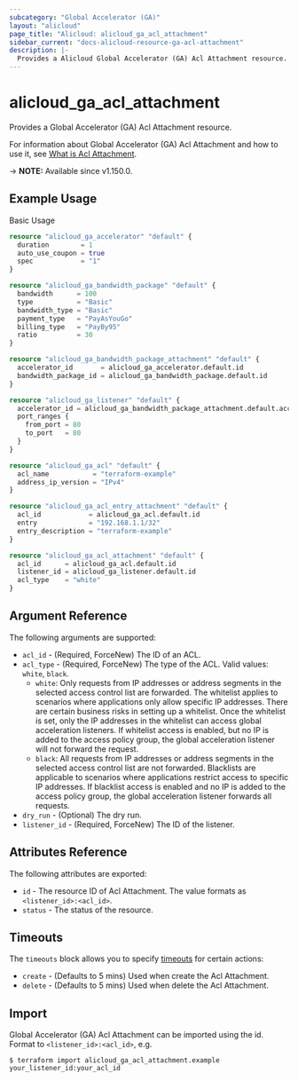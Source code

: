 ```yaml
---
subcategory: "Global Accelerator (GA)"
layout: "alicloud"
page_title: "Alicloud: alicloud_ga_acl_attachment"
sidebar_current: "docs-alicloud-resource-ga-acl-attachment"
description: |-
  Provides a Alicloud Global Accelerator (GA) Acl Attachment resource.
---
```


# alicloud_ga_acl_attachment

Provides a Global Accelerator (GA) Acl Attachment resource.

For information about Global Accelerator (GA) Acl Attachment and how to use it, see [What is Acl Attachment](https://www.alibabacloud.com/help/en/doc-detail/258295.html).

-> **NOTE:** Available since v1.150.0.

## Example Usage

Basic Usage

```terraform
resource "alicloud_ga_accelerator" "default" {
  duration        = 1
  auto_use_coupon = true
  spec            = "1"
}

resource "alicloud_ga_bandwidth_package" "default" {
  bandwidth      = 100
  type           = "Basic"
  bandwidth_type = "Basic"
  payment_type   = "PayAsYouGo"
  billing_type   = "PayBy95"
  ratio          = 30
}

resource "alicloud_ga_bandwidth_package_attachment" "default" {
  accelerator_id       = alicloud_ga_accelerator.default.id
  bandwidth_package_id = alicloud_ga_bandwidth_package.default.id
}

resource "alicloud_ga_listener" "default" {
  accelerator_id = alicloud_ga_bandwidth_package_attachment.default.accelerator_id
  port_ranges {
    from_port = 80
    to_port   = 80
  }
}

resource "alicloud_ga_acl" "default" {
  acl_name           = "terraform-example"
  address_ip_version = "IPv4"
}

resource "alicloud_ga_acl_entry_attachment" "default" {
  acl_id            = alicloud_ga_acl.default.id
  entry             = "192.168.1.1/32"
  entry_description = "terraform-example"
}

resource "alicloud_ga_acl_attachment" "default" {
  acl_id      = alicloud_ga_acl.default.id
  listener_id = alicloud_ga_listener.default.id
  acl_type    = "white"
}
```

## Argument Reference

The following arguments are supported:

* `acl_id` - (Required, ForceNew) The ID of an ACL.
* `acl_type` - (Required, ForceNew) The type of the ACL. Valid values: `white`, `black`. 
  - `white`: Only requests from IP addresses or address segments in the selected access control list are forwarded. The whitelist applies to scenarios where applications only allow specific IP addresses. There are certain business risks in setting up a whitelist. Once the whitelist is set, only the IP addresses in the whitelist can access global acceleration listeners. If whitelist access is enabled, but no IP is added to the access policy group, the global acceleration listener will not forward the request.
  - `black`: All requests from IP addresses or address segments in the selected access control list are not forwarded. Blacklists are applicable to scenarios where applications restrict access to specific IP addresses. If blacklist access is enabled and no IP is added to the access policy group, the global acceleration listener forwards all requests.
* `dry_run` - (Optional) The dry run.
* `listener_id` - (Required, ForceNew) The ID of the listener.

## Attributes Reference

The following attributes are exported:

* `id` - The resource ID of Acl Attachment. The value formats as `<listener_id>:<acl_id>`.
* `status` - The status of the resource. 

## Timeouts

The `timeouts` block allows you to specify [timeouts](https://www.terraform.io/docs/configuration-0-11/resources.html#timeouts) for certain actions:

* `create` - (Defaults to 5 mins) Used when create the Acl Attachment.
* `delete` - (Defaults to 5 mins) Used when delete the Acl Attachment.

## Import

Global Accelerator (GA) Acl Attachment can be imported using the id. Format to `<listener_id>:<acl_id>`, e.g.

```shell
$ terraform import alicloud_ga_acl_attachment.example your_listener_id:your_acl_id
```
